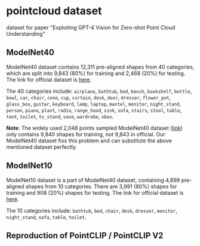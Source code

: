 # pointcloud dataset
dataset for paper "Exploiting GPT-4 Vision for Zero-shot Point Cloud Understanding"


## ModelNet40
ModelNet40 dataset contains 12,311 pre-aligned shapes from 40 categories, which are split into 9,843 (80%) for training and 2,468 (20%) for testing. The link for official dataset is [here](http://3dvision.princeton.edu/projects/2014/3DShapeNets/ModelNet10.zip).

The 40 categories include: `airplane`, `bathtub`, `bed`, `bench`, `bookshelf`, `bottle`, `bowl`, `car`, `chair`, `cone`, `cup`, `curtain`, `desk`, `door`, `dresser`, `flower_pot`, `glass_box`, `guitar`, `keyboard`, `lamp`, `laptop`, `mantel`, `monitor`, `night_stand`, `person`, `piano`, `plant`, `radio`, `range_hood`, `sink`, `sofa`, `stairs`, `stool`, `table`, `tent`, `toilet`, `tv_stand`, `vase`, `wardrobe`, `xbox`.

**Note**: The widely used 2,048 points sampled ModelNet40 dataset ([link](https://shapenet.cs.stanford.edu/media/modelnet40_ply_hdf5_2048.zip)) only contains 9,840 shapes for training, not 9,843 in official. Our ModelNet40 dataset fixs this problem and can substitute the above mentioned dataset perfectly.


## ModelNet10
ModelNet10 dataset is a part of ModelNet40 dataset, containing 4,899 pre-aligned shapes from 10 categories. There are 3,991 (80%) shapes for training and 908 (20%) shapes for testing. The link for official dataset is [here](http://modelnet.cs.princeton.edu/ModelNet40.zip).

The 10 categories include: `bathtub`, `bed`, `chair`, `desk`, `dresser`, `monitor`, `night_stand`, `sofa`, `table`, `toilet`.

## Reproduction of PointCLIP / PointCLIP V2
